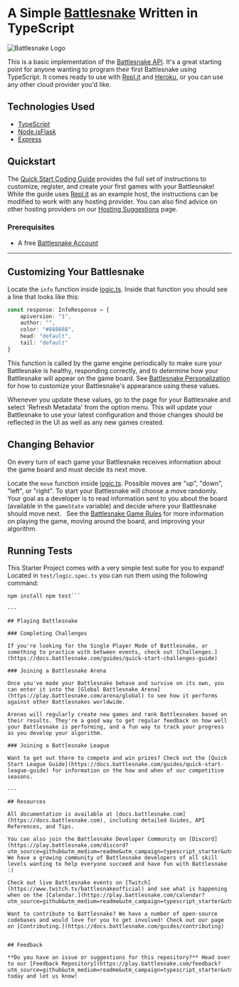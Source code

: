 # A Simple [Battlesnake](http://play.battlesnake.com?utm_source=github&utm_medium=readme&utm_campaign=typescript_starter&utm_content=homepage) Written in TypeScript

![Battlesnake Logo](https://media.battlesnake.com/social/GitHubSocial.png)

This is a basic implementation of the [Battlesnake API](https://docs.battlesnake.com/references/api). It's a great starting point for anyone wanting to program their first Battlesnake using TypeScript. It comes ready to use with [Repl.it](https://repl.it) and [Heroku](https://heroku.com), or you can use any other cloud provider you'd like. 

## Technologies Used

* [TypeScript](https://www.typescriptlang.org/)
* [Node.jsFlask](https://nodejs.org/en/)
* [Express](https://expressjs.com/)


## Quickstart

The [Quick Start Coding Guide](https://docs.battlesnake.com/guides/getting-started) provides the full set of instructions to customize, register, and create your first games with your Battlesnake! While the guide uses [Repl.it](https://repl.it) as an example host, the instructions can be modified to work with any hosting provider. You can also find advice on other hosting providers on our [Hosting Suggestions](https://docs.battlesnake.com/references/hosting-suggestions) page.

### Prerequisites

* A free [Battlesnake Account](https://play.battlesnake.com/?utm_source=github&utm_medium=readme&utm_campaign=typescript_starter&utm_content=homepage)

---

## Customizing Your Battlesnake

Locate the `info` function inside [logic.ts](src/logic.ts#L3). Inside that function you should see a line that looks like this:

```typescript
const response: InfoResponse = {
    apiversion: "1",
    author: "",
    color: "#888888",
    head: "default",
    tail: "default"
}
```
This function is called by the game engine periodically to make sure your Battlesnake is healthy, responding correctly, and to determine how your Battlesnake will appear on the game board. See [Battlesnake Personalization](https://docs.battlesnake.com/references/personalization) for how to customize your Battlesnake's appearance using these values.

Whenever you update these values, go to the page for your Battlesnake and select 'Refresh Metadata' from the option menu. This will update your Battlesnake to use your latest configuration and those changes should be reflected in the UI as well as any new games created.

## Changing Behavior

On every turn of each game your Battlesnake receives information about the game board and must decide its next move.

Locate the `move` function inside [logic.ts](logic.ts#L23). Possible moves are "up", "down", "left", or "right". To start your Battlesnake will choose a move randomly. Your goal as a developer is to read information sent to you about the board (available in the `gameState` variable) and decide where your Battlesnake should move next.  
See the [Battlesnake Game Rules](https://docs.battlesnake.com/references/rules) for more information on playing the game, moving around the board, and improving your algorithm.

## Running Tests

This Starter Project comes with a very simple test suite for you to expand! Located in `test/logic.spec.ts` you can run them using the following command:
```shell
npm install npm test```

---

## Playing Battlesnake

### Completing Challenges

If you're looking for the Single Player Mode of Battlesnake, or something to practice with between events, check out [Challenges.](https://docs.battlesnake.com/guides/quick-start-challenges-guide)

### Joining a Battlesnake Arena

Once you've made your Battlesnake behave and survive on its own, you can enter it into the [Global Battlesnake Arena](https://play.battlesnake.com/arena/global) to see how it performs against other Battlesnakes worldwide.

Arenas will regularly create new games and rank Battlesnakes based on their results. They're a good way to get regular feedback on how well your Battlesnake is performing, and a fun way to track your progress as you develop your algorithm.

### Joining a Battlesnake League

Want to get out there to compete and win prizes? Check out the [Quick Start League Guide](https://docs.battlesnake.com/guides/quick-start-league-guide) for information on the how and when of our competitive seasons.

---

## Resources

All documentation is available at [docs.battlesnake.com](https://docs.battlesnake.com), including detailed Guides, API References, and Tips.

You can also join the Battlesnake Developer Community on [Discord](https://play.battlesnake.com/discord?utm_source=github&utm_medium=readme&utm_campaign=typescript_starter&utm_content=discord). We have a growing community of Battlesnake developers of all skill levels wanting to help everyone succeed and have fun with Battlesnake :)

Check out live Battlesnake events on [Twitch](https://www.twitch.tv/battlesnakeofficial) and see what is happening when on the [Calendar.](https://play.battlesnake.com/calendar?utm_source=github&utm_medium=readme&utm_campaign=typescript_starter&utm_content=calendar)

Want to contribute to Battlesnake? We have a number of open-source codebases and would love for you to get involved! Check out our page on [Contributing.](https://docs.battlesnake.com/guides/contributing)


## Feedback

**Do you have an issue or suggestions for this repository?** Head over to our [Feedback Repository](https://play.battlesnake.com/feedback?utm_source=github&utm_medium=readme&utm_campaign=typescript_starter&utm_content=feedback) today and let us know!

